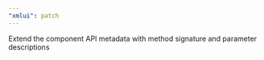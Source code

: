 ```yaml
---
"xmlui": patch
---
```


Extend the component API metadata with method signature and parameter descriptions
